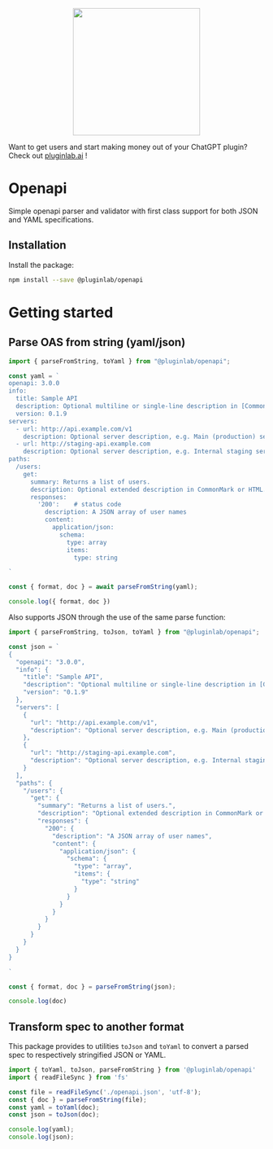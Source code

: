 <p align="center">
<a href="https://www.pluginlab.ai">
  <img width="250" height="250" src="https://uploads-ssl.webflow.com/6446ea87f99b6dc7c2e8c9cb/64470266b86f5166fd19a752_white-logo.svg">
  </a>
</p>

Want to get users and start making money out of your ChatGPT plugin? Check out [pluginlab.ai](https://www.pluginlab.ai) !


# Openapi

Simple openapi parser and validator with first class support for both JSON and YAML specifications.

## Installation

Install the package:

```bash
npm install --save @pluginlab/openapi
```

# Getting started

## Parse OAS from string (yaml/json)

```typescript
import { parseFromString, toYaml } from "@pluginlab/openapi";

const yaml = `
openapi: 3.0.0
info:
  title: Sample API
  description: Optional multiline or single-line description in [CommonMark](http://commonmark.org/help/) or HTML.
  version: 0.1.9
servers:
  - url: http://api.example.com/v1
    description: Optional server description, e.g. Main (production) server
  - url: http://staging-api.example.com
    description: Optional server description, e.g. Internal staging server for testing
paths:
  /users:
    get:
      summary: Returns a list of users.
      description: Optional extended description in CommonMark or HTML.
      responses:
        '200':    # status code
          description: A JSON array of user names
          content:
            application/json:
              schema:
                type: array
                items:
                  type: string

`

const { format, doc } = await parseFromString(yaml);

console.log({ format, doc })
```

Also supports JSON through the use of the same parse function:

```typescript
import { parseFromString, toJson, toYaml } from "@pluginlab/openapi"; 

const json = `
{
  "openapi": "3.0.0",
  "info": {
    "title": "Sample API",
    "description": "Optional multiline or single-line description in [CommonMark](http://commonmark.org/help/) or HTML.",
    "version": "0.1.9"
  },
  "servers": [
    {
      "url": "http://api.example.com/v1",
      "description": "Optional server description, e.g. Main (production) server"
    },
    {
      "url": "http://staging-api.example.com",
      "description": "Optional server description, e.g. Internal staging server for testing"
    }
  ],
  "paths": {
    "/users": {
      "get": {
        "summary": "Returns a list of users.",
        "description": "Optional extended description in CommonMark or HTML.",
        "responses": {
          "200": {
            "description": "A JSON array of user names",
            "content": {
              "application/json": {
                "schema": {
                  "type": "array",
                  "items": {
                    "type": "string"
                  }
                }
              }
            }
          }
        }
      }
    }
  }
}

`

const { format, doc } = parseFromString(json);

console.log(doc)
```

## Transform spec to another format

This package provides to utilities `toJson` and `toYaml` to convert a parsed spec to respectively stringified JSON or YAML.

```typescript
import { toYaml, toJson, parseFromString } from '@pluginlab/openapi'
import { readFileSync } from 'fs'

const file = readFileSync('./openapi.json', 'utf-8');
const { doc } = parseFromString(file);
const yaml = toYaml(doc);
const json = toJson(doc);

console.log(yaml);
console.log(json);
```

